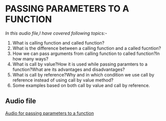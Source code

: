 # PASSING PARAMETERS TO A FUNCTION

*In this audio file,I have covered following topics:-*
1. What is calling function and called function?
2. What is the difference between a calling function and a called fucntion?
3. How we can pass arguments from calling function to called function?In how many ways?
4. What is call by value?How it is used while passing paramters to a function?What are its advantages and disadvantages?
5. What is call by reference?Why and in which condition we use call by reference instead of using call by value method?
6. Some examples based on both call by value and call by reference.

## Audio file
[Audio for passing parameters to a function](https://drive.google.com/file/d/1NAatKPELWlApVAOIkjzf-FwkwBbdTKZn/view?usp=sharing)